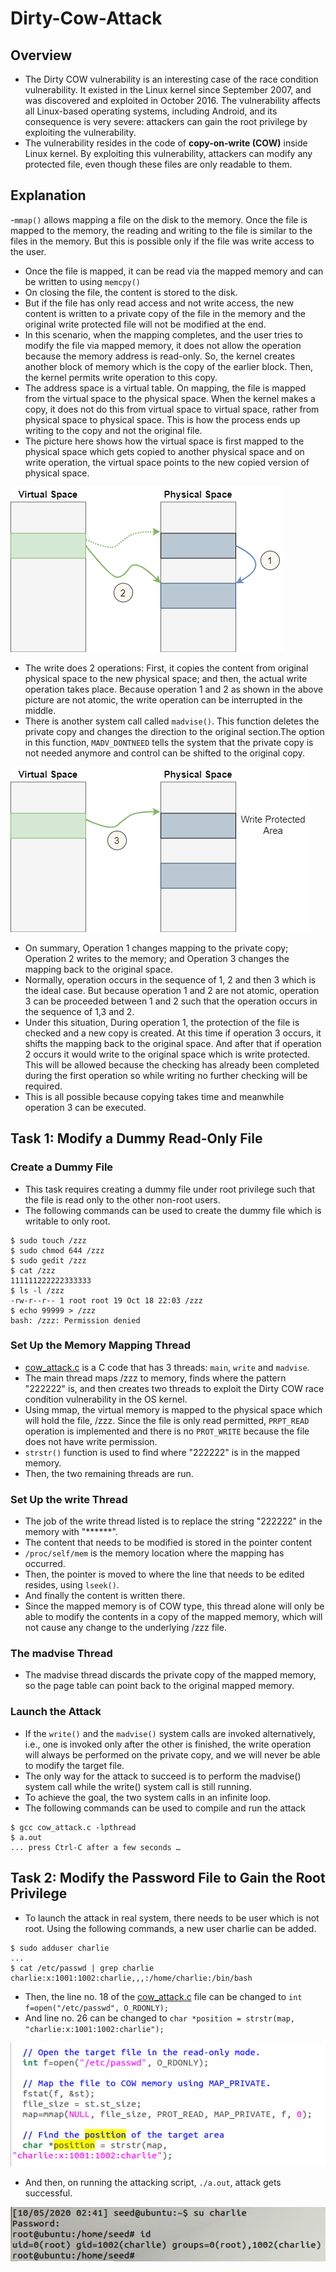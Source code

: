 # Dirty-Cow-Attack

## Overview
- The Dirty COW vulnerability is an interesting case of the race condition vulnerability. It existed in the Linux kernel since September 2007, and was discovered and exploited in October 2016. The vulnerability affects all Linux-based operating systems, including Android, and its consequence is very severe: attackers can gain the root privilege by exploiting the vulnerability.
- The vulnerability resides in the code of **copy-on-write (COW)** inside Linux kernel. By exploiting this vulnerability, attackers can modify any protected file, even though these files are only readable to them.

## Explanation
-`mmap()` allows mapping a file on the disk to the memory. Once the file is mapped to the memory, the reading and writing to the file is similar to the files in the memory. But this is possible only if the file was write access to the user.
- Once the file is mapped, it can be read via the mapped memory and can be written to using `memcpy()` 
- On closing the file, the content is stored to the disk.
- But if the file has only read access and not write access, the new content is written to a private copy of the file in the memory and the original write protected file will not be modified at the end.
- In this scenario, when the mapping completes, and the user tries to modify the file via mapped memory, it does not allow the operation because the memory address is read-only. So, the kernel creates another block of memory which is the copy of the earlier block. Then, the kernel permits write operation to this copy.
- The address space is a virtual table. On mapping, the file is mapped from the virtual space to the physical space. When the kernel makes a copy, it does not do this from virtual space to virtual space, rather from physical space to physical space. This is how the process ends up writing to the copy and not the original file.
- The picture here shows how the virtual space is first mapped to the physical space which gets copied to another physical space and on write operation, the virtual space points to the new copied version of physical space.

![](virtual_physical_space.png)

- The write does 2 operations: First, it copies the content from original physical space to the new physical space; and then, the actual write operation takes place. Because operation 1 and 2 as shown in the above picture are not atomic, the write operation can be interrupted in the middle.
- There is another system call called `madvise()`. This function deletes the private copy and changes the direction to the original section.The option in this function, `MADV_DONTNEED` tells the system that the private copy is not needed anymore and control can be shifted to the original copy.

![](virtual_physical_space_3.png)

- On summary, Operation 1 changes mapping to the private copy; Operation 2 writes to the memory; and Operation 3 changes the mapping back to the original space.
- Normally, operation occurs in the sequence of 1, 2 and then 3 which is the ideal case. But because operation 1 and 2 are not atomic, operation 3 can be proceeded between 1 and 2 such that the operation occurs in the sequence of 1,3 and 2.
- Under this situation, During operation 1, the protection of the file is checked and a new copy is created. At this time if operation 3 occurs, it shifts the mapping back to the original space. And after that if operation 2 occurs it would write to the original space which is write protected. This will be allowed because the checking has already been completed during the first operation so while writing no further checking will be required.
- This is all possible because copying takes time and meanwhile operation 3 can be executed.

## Task 1: Modify a Dummy Read-Only File

### Create a Dummy File
- This task requires creating a dummy file under root privilege such that the file is read only to the other non-root users. 
- The following commands can be used to create the dummy file which is writable to only root.
```
$ sudo touch /zzz 
$ sudo chmod 644 /zzz 
$ sudo gedit /zzz 
$ cat /zzz 
111111222222333333 
$ ls -l /zzz 
-rw-r--r-- 1 root root 19 Oct 18 22:03 /zzz 
$ echo 99999 > /zzz 
bash: /zzz: Permission denied
```

### Set Up the Memory Mapping Thread
- [cow_attack.c](cow_attack.c) is a C code that has 3 threads: `main`, `write` and `madvise`.
- The main thread maps /zzz to memory, finds where the pattern "222222" is, and then creates two threads to exploit the Dirty COW race condition vulnerability in the OS kernel.
- Using mmap, the virtual memory is mapped to the physical space which will hold the file, /zzz. Since the file is only read permitted, `PRPT_READ` operation is implemented and there is no `PROT_WRITE` because the file does not have write permission.
- `strstr()` function is used to find where "222222" is in the mapped memory.
- Then, the two remaining threads are run.

### Set Up the write Thread
- The job of the write thread listed is to replace the string "222222" in the memory with "******". 
- The content that needs to be modified is stored in the pointer content
- `/proc/self/mem` is the memory location where the mapping has occurred.
- Then, the pointer is moved to where the line that needs to be edited resides, using `lseek()`.
- And finally the content is written there.
- Since the mapped memory is of COW type, this thread alone will only be able to modify the contents in a copy of the mapped memory, which will not cause any change to the underlying /zzz file. 

### The madvise Thread
- The madvise thread discards the private copy of the mapped memory, so the page table can point back to the original mapped memory.

### Launch the Attack
- If the `write()` and the `madvise()` system calls are invoked alternatively, i.e., one is invoked only after the other is finished, the write operation will always be performed on the private copy, and we will never be able to modify the target file.
- The only way for the attack to succeed is to perform the madvise() system call while the write() system call is still running.
- To achieve the goal, the two system calls in an infinite loop. 
- The following commands can be used to compile and run the attack
```
$ gcc cow_attack.c -lpthread 
$ a.out 
... press Ctrl-C after a few seconds …
```

## Task 2: Modify the Password File to Gain the Root Privilege
- To launch the attack in real system, there needs to be user which is not root. Using the following commands, a new user charlie can be added.
```
$ sudo adduser charlie 
... 
$ cat /etc/passwd | grep charlie 
charlie:x:1001:1002:charlie,,,:/home/charlie:/bin/bash
```
- Then, the line no. 18 of the [cow_attack.c](cow_attack.c) file can be changed to `int f=open("/etc/passwd", O_RDONLY);` 
- And line no. 26 can be changed to `char *position = strstr(map, "charlie:x:1001:1002:charlie");`

![](Task2.png)

- And then, on running the attacking script, `./a.out`, attack gets successful.

![](Task2_result.png)
